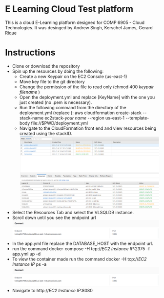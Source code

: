# E Learning Cloud Test platform
This is a cloud E-Learning platform designed for COMP 6905 - Cloud Technologies. It was desinged by Andrew Singh, Kerschel James, 	Gerard Rique

# Instructions
* Clone or download the repository
* Spin up the resources by doing the following:
  * Create a new Keypair on the EC2 Console (us-east-1)
  * Move key file to the git directory
  * Change the permission of the file to read only (chmod 400 *keypair filename* )
  * Open the deployment.yml and replace [KeyName] with the one you just created (no .pem is necessary).
  * Run the following command from the directory of the deployment.yml (replace <your name>):
   aws cloudformation create-stack --stack-name ec2stack-*your name* --region us-east-1 --template-body file://$PWD/deployment.yml
  * Navigate to the CloudFormation front end and view resources being created using the stackID.
![CloudFormation Stack ](CloudFormationStack.PNG)
* Select the Resources Tab and select the VLSQLDB instance.
* Scroll down until you see the endpoint url
 ![SQL DB endpoint](SQLDB_Endpoint.PNG)
* In the app.yml file replace the DATABASE_HOST with the endpoint url.
* run the command docker-compose  -H tcp://*EC2 Instance IP*:2375 -f app.yml up -d
* To view the container made run the command docker  -H tcp://*EC2 Instance IP* ps -a
  ![SQL DB endpoint](SQLDB_Endpoint.PNG)
* Navigate to http://*EC2 Instance IP*:8080
 
